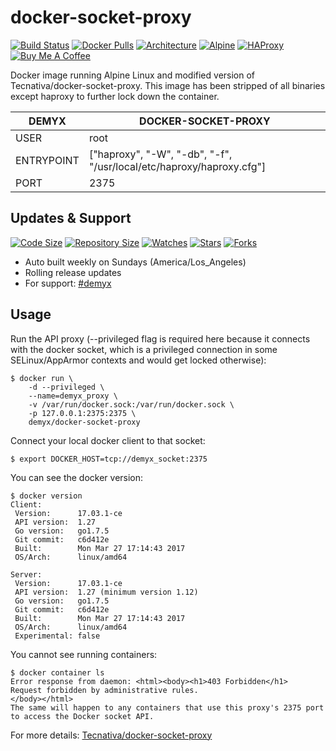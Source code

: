 # docker-socket-proxy
[![Build Status](https://img.shields.io/travis/demyxco/docker-socket-proxy?style=flat)](https://travis-ci.org/demyxco/docker-socket-proxy)
[![Docker Pulls](https://img.shields.io/docker/pulls/demyx/docker-socket-proxy?style=flat&color=blue)](https://hub.docker.com/r/demyx/docker-socket-proxy)
[![Architecture](https://img.shields.io/badge/linux-amd64-important?style=flat&color=blue)](https://hub.docker.com/r/demyx/docker-socket-proxy)
[![Alpine](https://img.shields.io/badge/alpine-3.10.2-informational?style=flat&color=blue)](https://hub.docker.com/r/demyx/docker-socket-proxy)
[![HAProxy](https://img.shields.io/badge/haproxy-1.9.10-informational?style=flat&color=blue)](https://hub.docker.com/r/demyx/docker-socket-proxy)
[![Buy Me A Coffee](https://img.shields.io/badge/buy_me_coffee-$5-informational?style=flat&color=blue)](https://www.buymeacoffee.com/VXqkQK5tb)

Docker image running Alpine Linux and modified version of Tecnativa/docker-socket-proxy. This image has been stripped of all binaries except haproxy to further lock down the container.

DEMYX | DOCKER-SOCKET-PROXY
--- | ---
USER | root
ENTRYPOINT | ["haproxy", "-W", "-db", "-f", "/usr/local/etc/haproxy/haproxy.cfg"]
PORT | 2375

## Updates & Support
[![Code Size](https://img.shields.io/github/languages/code-size/demyxco/docker-socket-proxy?style=flat&color=blue)](https://github.com/demyxco/docker-socket-proxy)
[![Repository Size](https://img.shields.io/github/repo-size/demyxco/docker-socket-proxy?style=flat&color=blue)](https://github.com/demyxco/docker-socket-proxy)
[![Watches](https://img.shields.io/github/watchers/demyxco/docker-socket-proxy?style=flat&color=blue)](https://github.com/demyxco/docker-socket-proxy)
[![Stars](https://img.shields.io/github/stars/demyxco/docker-socket-proxy?style=flat&color=blue)](https://github.com/demyxco/docker-socket-proxy)
[![Forks](https://img.shields.io/github/forks/demyxco/docker-socket-proxy?style=flat&color=blue)](https://github.com/demyxco/docker-socket-proxy)

* Auto built weekly on Sundays (America/Los_Angeles)
* Rolling release updates
* For support: [#demyx](https://webchat.freenode.net/?channel=#demyx)

## Usage
Run the API proxy (--privileged flag is required here because it connects with the docker socket, which is a privileged connection in some SELinux/AppArmor contexts and would get locked otherwise):
```
$ docker run \
    -d --privileged \
    --name=demyx_proxy \
    -v /var/run/docker.sock:/var/run/docker.sock \
    -p 127.0.0.1:2375:2375 \
    demyx/docker-socket-proxy
```

Connect your local docker client to that socket:
```
$ export DOCKER_HOST=tcp://demyx_socket:2375
```

You can see the docker version:
```
$ docker version
Client:
 Version:      17.03.1-ce
 API version:  1.27
 Go version:   go1.7.5
 Git commit:   c6d412e
 Built:        Mon Mar 27 17:14:43 2017
 OS/Arch:      linux/amd64

Server:
 Version:      17.03.1-ce
 API version:  1.27 (minimum version 1.12)
 Go version:   go1.7.5
 Git commit:   c6d412e
 Built:        Mon Mar 27 17:14:43 2017
 OS/Arch:      linux/amd64
 Experimental: false
```

You cannot see running containers:
```
$ docker container ls
Error response from daemon: <html><body><h1>403 Forbidden</h1>
Request forbidden by administrative rules.
</body></html>
The same will happen to any containers that use this proxy's 2375 port to access the Docker socket API.
```

For more details: [Tecnativa/docker-socket-proxy](https://github.com/Tecnativa/docker-socket-proxy)
